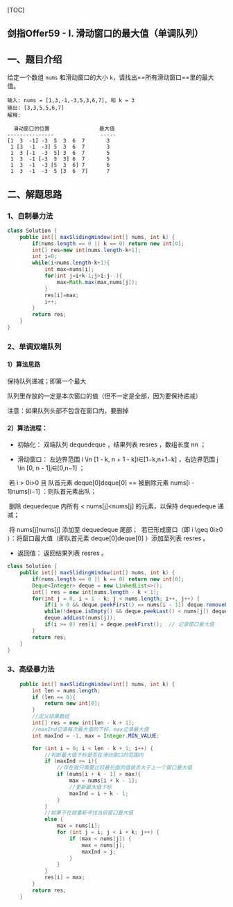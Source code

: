 [TOC]



## 剑指Offer59 - I. 滑动窗口的最大值（单调队列）

## 一、题目介绍

给定一个数组 `nums` 和滑动窗口的大小 `k`，请找出==所有滑动窗口==里的最大值。

```
输入: nums = [1,3,-1,-3,5,3,6,7], 和 k = 3
输出: [3,3,5,5,6,7] 
解释: 

  滑动窗口的位置                最大值
---------------               -----
[1  3  -1] -3  5  3  6  7       3
 1 [3  -1  -3] 5  3  6  7       3
 1  3 [-1  -3  5] 3  6  7       5
 1  3  -1 [-3  5  3] 6  7       5
 1  3  -1  -3 [5  3  6] 7       6
 1  3  -1  -3  5 [3  6  7]      7
```

## 二、解题思路

### 1、自制暴力法

```java
class Solution {
    public int[] maxSlidingWindow(int[] nums, int k) {
        if(nums.length == 0 || k == 0) return new int[0];
        int[] res=new int[nums.length-k+1];
        int i=0;
        while(i<nums.length-k+1){
            int max=nums[i];
            for(int j=i+k-1;j>i;j--){
                max=Math.max(max,nums[j]);
            }
            res[i]=max;
            i++;
        }
        return res;
    }
}
```

### 2、单调双端队列

#### 1）算法思路

保持队列递减；即第一个最大

队列里存放的一定是本次窗口的值（但不一定是全部，因为要保持递减）

注意：如果队列头部不包含在窗口内，要删掉

#### 2）算法流程：

- 初始化： 双端队列 dequedeque ，结果列表 resres ，数组长度 nn ；

- 滑动窗口： 左边界范围 i \in [1 - k, n + 1 - k]i∈[1−k,n+1−k] ，右边界范围 j \in [0, n - 1]j∈[0,n−1] ；

​				若 i > 0i>0 且 队首元素 deque[0]deque[0] == 被删除元素 nums[i - 1]nums[i−1] ：则队首元素出队；

​				删除 dequedeque 内所有 < nums[j]<nums[j] 的元素，以保持 dequedeque 递减；

​				将 nums[j]nums[j] 添加至 dequedeque 尾部；
​						若已形成窗口（即 i \geq 0i≥0 ）：将窗口最大值（即队首元素 deque[0]deque[0] ）添加至列表 resres 。

- 返回值： 返回结果列表 resres 。

```java
class Solution {
    public int[] maxSlidingWindow(int[] nums, int k) {
        if(nums.length == 0 || k == 0) return new int[0];
        Deque<Integer> deque = new LinkedList<>();
        int[] res = new int[nums.length - k + 1];
        for(int j = 0, i = 1 - k; j < nums.length; i++, j++) {
            if(i > 0 && deque.peekFirst() == nums[i - 1]) deque.removeFirst(); // 删除 deque 中对应的 nums[i-1]
            while(!deque.isEmpty() && deque.peekLast() < nums[j]) deque.removeLast(); // 保持 deque 递减
            deque.addLast(nums[j]);
            if(i >= 0) res[i] = deque.peekFirst();  // 记录窗口最大值
        }
        return res;
    }
}
```

### 3、高级暴力法

```Java
    public int[] maxSlidingWindow(int[] nums, int k) {
        int len = nums.length;
        if (len == 0){
            return new int[0];
        }
        //定义结果数组
        int[] res = new int[len - k + 1];
        //maxInd记录每次最大值的下标，max记录最大值
        int maxInd = -1, max = Integer.MIN_VALUE;

        for (int i = 0; i < len - k + 1; i++) {
            //判断最大值下标是否在滑动窗口的范围内
            if (maxInd >= i){
                //存在就只需要比较最后面的值是否大于上一个窗口最大值
                if (nums[i + k - 1] > max){
                    max = nums[i + k - 1];
                    //更新最大值下标
                    maxInd = i + k - 1;
                }
            }
            //如果不在就重新寻找当前窗口最大值
            else {
                max = nums[i];
                for (int j = i; j < i + k; j++) {
                    if (max < nums[j]) {
                        max = nums[j];
                        maxInd = j;
                    }
                }
            }
            res[i] = max;
        }
        return res;
    }
```


